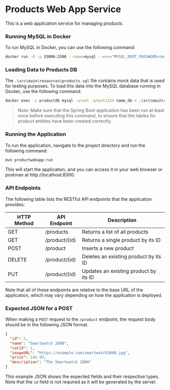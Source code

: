 # Products Web App Service

This is a web application service for managing products.

### Running MySQL in Docker

To run MySQL in Docker, you can use the following command:

```bash
docker run -d -p 33006:3306 --name=mysql --env="MYSQL_ROOT_PASSWORD=test1234" --env="MYSQL_DATABASE=products" mysql
```

### Loading Data to Products DB
The `.\src\main\resources\products.sql` file contains mock data that is used for testing purposes.
To load this data into the MySQL database running in Docker, use the following command:

```bash
docker exec -i productdb mysql -uroot -ptest1234 name_db < .\src\main\resources\products.sql
```

> Note: Make sure that the Spring Boot application has been run at least once before executing this command, to ensure that the tables for product entities have been created correctly.

### Running the Application
To run the application, navigate to the project directory and run the following command:
````bash
mvn productwebapp:run
````

This will start the application, and you can access it in your web browser or postman at http://localhost:8300.

### API Endpoints
The following table lists the RESTful API endpoints that the application provides:

| HTTP Method | API Endpoint | Description |
| ----------- | ------------ | ----------- |
| GET | /products | Returns a list of all products |
| GET | /product/{id} | Returns a single product by its ID |
| POST | /product | Inserts a new product |
| DELETE | /product/{id} | Deletes an existing product by its ID |
| PUT | /product/{id} | Updates an existing product by its ID |

Note that all of these endpoints are relative to the base URL of the application,
which may vary depending on how the application is deployed.

### Expected JSON for a POST

When making a `POST` request to the `/product` endpoint, the request body should be in the following JSON format.

````json
{
  "id": 2,
  "name": "Smartwatch 2000",
  "catId": 1,
  "imageURL": "https://example.com/smartwatch2000.jpg",
  "price": 149.99,
  "description": "The Smartwatch 2000"
}
````
This example JSON shows the expected fields and their respective types.
Note that the `id` field is not required as it will be generated by the server.

